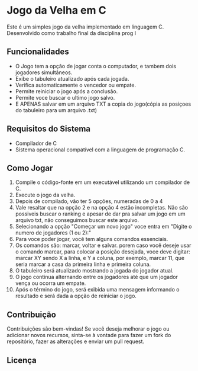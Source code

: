 # Jogo da Velha em C

Este é um simples jogo da velha implementado em linguagem C. Desenvolvido como trabalho final da disciplina prog I

## Funcionalidades

- O Jogo tem a opção de jogar conta o computador, e tambem dois jogadores simultâneos.
- Exibe o tabuleiro atualizado após cada jogada.
- Verifica automaticamente o vencedor ou empate.
- Permite reiniciar o jogo após a conclusão.
- Permite voce buscar o ultimo jogo salvo.
- E APENAS salvar em um arquivo TXT a copia do jogo(cópia as posiçoes do tabuleiro para um arquivo .txt) 

## Requisitos do Sistema

- Compilador de C
- Sistema operacional compatível com a linguagem de programação C.

## Como Jogar

1. Compile o código-fonte em um executável utilizando um compilador de C.
2. Execute o jogo da velha.
3. Depois de compilado, vão ter 5 opções, numeradas de 0 a 4 
4. Vale resaltar que na opção 2 e na opção 4 estão incompletas. Não são possiveis buscar o ranking e apesar de dar pra salvar um jogo em um arquivo txt, não conseguimos buscar este arquivo.
5. Selecionando a  opção "Começar um novo jogo" voce entra em "Digite o numero de jogadores (1 ou 2):" 
6. Para voce poder jogar, você tem alguns comandos essenciais. 
7. Os comandos são: marcar, voltar e salvar.
porem caso você deseje usar o comando marcar, para colocar a posição desejada, voce deve digitar: marcar XY
sendo X a linha, e Y a coluna, por exemplo, marcar 11, que seria marcar a casa da primeira linha e primeira coluna.
8. O tabuleiro será atualizado mostrando a jogada do jogador atual.
9. O jogo continua alternando entre os jogadores até que um jogador vença ou ocorra um empate.
10. Após o término do jogo, será exibida uma mensagem informando o resultado e será dada a opção de reiniciar o jogo.

## Contribuição

Contribuições são bem-vindas! Se você deseja melhorar o jogo ou adicionar novos recursos, sinta-se à vontade para fazer um fork do repositório, fazer as alterações e enviar um pull request.

## Licença

